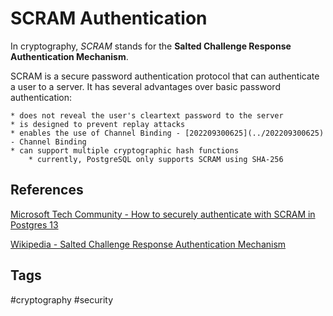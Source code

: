 # SCRAM Authentication

In cryptography, *SCRAM* stands for the **Salted Challenge Response Authentication Mechanism**.   

SCRAM is a secure password authentication protocol that can authenticate a user to a server. It has several advantages over basic password authentication:  

	* does not reveal the user's cleartext password to the server  
	* is designed to prevent replay attacks   
	* enables the use of Channel Binding - [202209300625](../202209300625) - Channel Binding  
	* can support multiple cryptographic hash functions  
		* currently, PostgreSQL only supports SCRAM using SHA-256   


## References
[Microsoft Tech Community - How to securely authenticate with SCRAM in Postgres 13](https://techcommunity.microsoft.com/t5/azure-database-for-postgresql/how-to-securely-authenticate-with-scram-in-postgres-13/ba-p/1548319)  

[Wikipedia - Salted Challenge Response Authentication Mechanism](https://en.wikipedia.org/wiki/Salted_Challenge_Response_Authentication_Mechanism)  
## Tags
#cryptography #security
